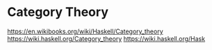 # Category Theory

https://en.wikibooks.org/wiki/Haskell/Category_theory
https://wiki.haskell.org/Category_theory
https://wiki.haskell.org/Hask
